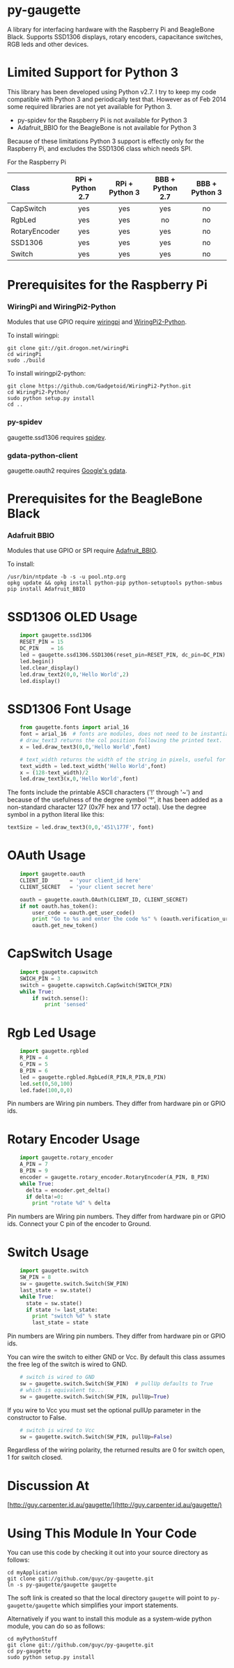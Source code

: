 py-gaugette
===========

A library for interfacing hardware with the Raspberry Pi and BeagleBone Black.
Supports SSD1306 displays, rotary encoders, capacitance switches, RGB leds and other devices.

Limited Support for Python 3
============================

This library has been developed using Python v2.7.  I try to keep my code
compatible with Python 3 and periodically test that.  However as of Feb 2014 some
required libraries are not yet available for Python 3.
 - py-spidev for the Raspberry Pi is not available for Python 3
 - Adafruit_BBIO for the BeagleBone is not available for Python 3

Because of these limitations Python 3 support is effectly only for the Raspberry Pi,
and excludes the SSD1306 class which needs SPI.

For the Raspberry Pi

| Class         | RPi + Python 2.7 | RPi + Python 3   | BBB + Python 2.7 | BBB + Python 3   |
|:--------------|:----------------:|:----------------:|:----------------:|:----------------:|
| CapSwitch     | yes              | yes              | yes              | no               |
| RgbLed        | yes              | yes              | no               | no               |
| RotaryEncoder | yes              | yes              | yes              | no               |
| SSD1306       | yes              | yes              | yes              | no               |
| Switch        | yes              | yes              | yes              | no               |

Prerequisites for the Raspberry Pi
==================================

### WiringPi and WiringPi2-Python

Modules that use GPIO require [wiringpi](https://projects.drogon.net/raspberry-pi/wiringpi/) and [WiringPi2-Python](https://github.com/WiringPi/WiringPi2-Python).

To install wiringpi:
```
git clone git://git.drogon.net/wiringPi
cd wiringPi
sudo ./build
```

To install wiringpi2-python:
```
git clone https://github.com/Gadgetoid/WiringPi2-Python.git
cd WiringPi2-Python/
sudo python setup.py install
cd ..
```

### py-spidev

gaugette.ssd1306 requires [spidev](https://github.com/doceme/py-spidev).

### gdata-python-client

gaugette.oauth2 requires [Google's gdata](http://code.google.com/p/gdata-python-client/).

Prerequisites for the BeagleBone Black
======================================

### Adafruit BBIO

Modules that use GPIO or SPI require [Adafruit_BBIO](https://github.com/adafruit/adafruit-beaglebone-io-python/).

To install:
```
/usr/bin/ntpdate -b -s -u pool.ntp.org
opkg update && opkg install python-pip python-setuptools python-smbus
pip install Adafruit_BBIO
```

SSD1306 OLED Usage
==================

```python
    import gaugette.ssd1306
    RESET_PIN = 15
    DC_PIN    = 16
    led = gaugette.ssd1306.SSD1306(reset_pin=RESET_PIN, dc_pin=DC_PIN)
    led.begin()
    led.clear_display()
    led.draw_text2(0,0,'Hello World',2)
    led.display()
```

SSD1306 Font Usage
==================

```python
    from gaugette.fonts import arial_16
    font = arial_16  # fonts are modules, does not need to be instantiated
    # draw_text3 returns the col position following the printed text.
    x = led.draw_text3(0,0,'Hello World',font)  

    # text_width returns the width of the string in pixels, useful for centering:
    text_width = led.text_width('Hello World',font)
    x = (128-text_width)/2
    led.draw_text3(x,0,'Hello World',font)
```

The fonts include the printable ASCII characters ('!' through '~') and because of the usefulness of the degree symbol '&deg;', it has been added as a non-standard character 127 (0x7F hex and 177 octal).  Use the degree symbol in a python literal like this: 
```python
textSize = led.draw_text3(0,0,'451\177F', font)
```

OAuth Usage
===========

```python
    import gaugette.oauth
    CLIENT_ID       = 'your client_id here'
    CLIENT_SECRET   = 'your client secret here'

    oauth = gaugette.oauth.OAuth(CLIENT_ID, CLIENT_SECRET)
    if not oauth.has_token():
        user_code = oauth.get_user_code()
        print "Go to %s and enter the code %s" % (oauth.verification_url, user_code)
        oauth.get_new_token()
```

CapSwitch Usage
===============

```python
    import gaugette.capswitch
    SWICH_PIN = 3
    switch = gaugette.capswitch.CapSwitch(SWITCH_PIN)
    while True:
        if switch.sense():
            print 'sensed'
```

Rgb Led Usage
=============

```python
    import gaugette.rgbled
    R_PIN = 4
    G_PIN = 5
    B_PIN = 6
    led = gaugette.rgbled.RgbLed(R_PIN,R_PIN,B_PIN)
    led.set(0,50,100)
    led.fade(100,0,0)
```

Pin numbers are Wiring pin numbers. They differ from hardware pin or GPIO ids.

Rotary Encoder Usage
====================

```python
    import gaugette.rotary_encoder
    A_PIN = 7
    B_PIN = 9
    encoder = gaugette.rotary_encoder.RotaryEncoder(A_PIN, B_PIN)
    while True:
      delta = encoder.get_delta()
      if delta!=0:
        print "rotate %d" % delta
```

Pin numbers are Wiring pin numbers. They differ from hardware pin or GPIO ids.
Connect your C pin of the encoder to Ground.

Switch Usage
====================

```python
    import gaugette.switch
    SW_PIN = 8
    sw = gaugette.switch.Switch(SW_PIN)
    last_state = sw.state()
    while True:
      state = sw.state()
      if state != last_state:
        print "switch %d" % state
        last_state = state
```

Pin numbers are Wiring pin numbers. They differ from hardware pin or GPIO ids.

You can wire the switch to either GND or Vcc.  By default this class
assumes the free leg of the switch is wired to GND.

```python
    # switch is wired to GND
    sw = gaugette.switch.Switch(SW_PIN)  # pullUp defaults to True
    # which is equivalent to...
    sw = gaugette.switch.Switch(SW_PIN, pullUp=True)
``` 

If you wire to Vcc you must set the optional pullUp parameter in the constructor to False.

```python
    # switch is wired to Vcc
    sw = gaugette.switch.Switch(SW_PIN, pullUp=False)
```

Regardless of the wiring polarity, the returned results are 0 for switch 
open, 1 for switch closed.


Discussion At
=============

[http://guy.carpenter.id.au/gaugette/](http://guy.carpenter.id.au/gaugette/)

Using This Module In Your Code
==============================

You can use this code by checking it out into your source directory as follows:

```
cd myApplication
git clone git://github.com/guyc/py-gaugette.git
ln -s py-gaugette/gaugette gaugette
```
The soft link is created so that the local directory `gaugette` will point to 
`py-gaugette/gaugette` which simplifies your import statements.

Alternatively if you want to install this module as a system-wide python module, you can
do so as follows:

```
cd myPythonStuff
git clone git://github.com/guyc/py-gaugette.git
cd py-gaugette
sudo python setup.py install
```


